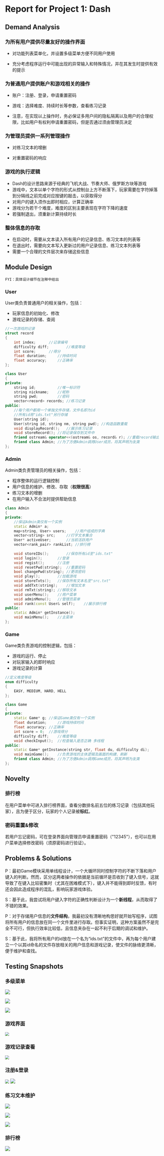 # Report for Project 1: Dash

## Demand Analysis

### 为所有用户提供尽量友好的操作界面

- 对功能列表菜单化，并设置多级菜单方便不同用户使用

- 充分考虑程序运行中可能出现的异常输入和特殊情况，并在其发生时提供有效的提示

### 为普通用户提供账户和游戏相关的操作

- 账户：注册、登录，申请重置密码

- 游戏：选择难度、持续时长等参数，查看练习记录

- 注意，在实现以上操作时，务必保证多用户间的隐私隔离以及用户的合理权限，比如用户有权利申请重置密码，但是否通过须由管理员决定

### 为管理员提供一系列管理操作

- 对练习文本的增删

- 对重置密码的响应

### 游戏的执行逻辑

- Dash的设计思路来源于经典的飞机大战、节奏大师、俄罗斯方块等游戏
- 游戏中，文本以单个字符的形式从控制台上方不断落下，玩家需要在字符掉落到分隔线之前完成对应按键的敲击，以获取得分
- 对用户的键入须作出即时相应，计算正确率
- 游戏分为若干个难度，难度的区别主要表现在字符下降的速度
- 若强制退出，须重新计算持续时长

### 整体信息的存取

- 在启动时，需要从文本读入所有用户的记录信息、练习文本的列表等
- 在退出时，需要向文本写入更新过的用户记录信息、练习文本列表等
- 需要一个合理的文件层次来存储这些信息

## Module Design

`FYI：具体设计细节在注释中给出`

### User

User类负责普通用户的相关操作，包括：

- 玩家信息的初始化、修改
- 游戏记录的存储、查阅

```c++
//一次游戏的记录
struct record
{
	int index;		//记录编号
	difficulty diff;		//难度等级
	int score;		//得分
	float duration;		//持续时间
	float accuracy;		//正确率
};
```

```c++
class User
{
private:
	string id;			//唯一标识符
	string nickname;	//昵称
	string pwd;			//密码
	vector<record> records;	//练习记录
public:
	//每个用户都用一个单独文件存储，文件名即为id
    //所有id用"ids.txt"另行存储
	User(string id); 
	User(string id, string nm, string pwd);	//构造函数重载
	void displayRecord();	//展示练习记录
	void storeRecord();	//将记录保存到文件中
	friend ostream& operator<<(ostream& os, record& r);	//重载record输出
	friend class Admin;	//为了方便Admin调用User成员，将其声明为友类
};
```

### Admin

Admin类负责管理员的相关操作，包括：

- 程序整体的运行逻辑控制
- 用户信息的维护、修改、存取（**权限很高**）
- 练习文本的增删
- 在用户输入不合法时提供帮助信息

```c++
class Admin
{
private:
    //保证Admin类仅有一个实例
	static Admin* a;
	map<string, User> users;	//用户组成的字典
	vector<string> src;		//打字文本集合
	User* activeUser;		//当前活跃用户
    vector<rank_pair> rankList;	//排行榜
    
	void storeIDs();		//保存所有id至"ids.txt"
	void login();		//登录
	void regist();		//注册
	void resetPwd(string); 	//重置密码
	bool changePwd(string);	//更改密码
	void play(); 		//加载游戏
	void storeTxts();	//保存所有文本名至"src.txt"
	void addTxt(string);	//增加文本
	void rmTxt(string);	//移除文本
	void userMenu();	//用户菜单
	void adminMenu();	//管理员菜单
    void rank(const User& self);	//展示排行榜
public:
	static Admin* getInstance();
	void mainMenu();	//主菜单
};
```

### Game

Game类负责游戏的控制逻辑，包括：

- 游戏的运行、停止
- 对玩家输入的即时响应
- 游戏记录的计算

```c++
//定义难度等级
enum difficulty
{
	EASY, MEDIUM, HARD, HELL
};
```

```c++
class Game
{
private:
	static Game* g;	//保证Game类仅有一个实例
	float duration; 	//游戏持续时间 
	float accuracy;	//正确率
	int score = 0;	//游戏得分
	difficulty diff;	//难度等级
	void checkInput();	//检查输入是否正确 多线程
public:
	static Game* getInstance(string str, float du, difficulty di); 
    void mainGame();	//负责游戏的主体逻辑及画面的构建、刷新
	friend class Admin;	//为了方便Admin调用Game成员，将其声明为友类
};
```

## Novelty

### 排行榜

在用户菜单中可进入排行榜界面，查看分数排名前五位的练习记录（包括其他玩家），且为便于区分，玩家的个人记录被**标红**。

### 密码重置&修改

若用户忘记密码，可在登录界面向管理员申请重置密码（"12345"），也可以在用户菜单选择修改密码（须原密码进行验证）。

## Problems & Solutions

P：最初Game模块采用单线程设计，一个大循环同时控制字符的不断下落和用户键入的判断。然而，区分这两者操作的依据是当前循环是否收到了键入信号，这就导致了在键入比较密集时（尤其在困难模式下），键入并不能得到即时反馈，有时还会因此造成程序的混乱，影响玩家游戏体验。

S：基于此，我尝试将用户键入字符的正确性判断设计为一个**新线程**，从而取得了不错的效果。

P：对于存储用户信息的**文件结构**，我最初没有清晰地构思好就开始写程序，试图将所有用户的信息放在同一个文件里进行存取。但事实证明，这种方案虽然不是完全不可行，但执行效率比较低，且信息夹杂在一起不利于后期的调试和维护。

S：基于此，我将所有用户的id放在一个名为“ids.txt”的文件中，再为每个用户建立一个以其id命名的文件存放相关的用户信息和游戏记录，使文件的脉络更清晰，便于维护和查找。

## Testing Snapshots

### 多级菜单

![](C:\Users\dongc\OneDrive\桌面\main.PNG)

![](C:\Users\dongc\OneDrive\桌面\admin.PNG)

![](C:\Users\dongc\OneDrive\桌面\user.PNG)

### 游戏界面

<img src="C:\Users\dongc\OneDrive\桌面\game.PNG" style="zoom:80%;" />

### 游戏记录查看

<img src="C:\Users\dongc\OneDrive\桌面\records.PNG" style="zoom:80%;" />

### 注册&登录

<img src="C:\Users\dongc\OneDrive\桌面\reg.PNG" style="zoom:80%;" />

<img src="C:\Users\dongc\OneDrive\桌面\login.PNG"  />

### 练习文本维护

![](C:\Users\dongc\OneDrive\桌面\available.PNG)

![](C:\Users\dongc\OneDrive\桌面\add.PNG)

![](C:\Users\dongc\OneDrive\桌面\rm.PNG)

### 排行榜

![](C:\Users\dongc\OneDrive\桌面\rank.PNG)